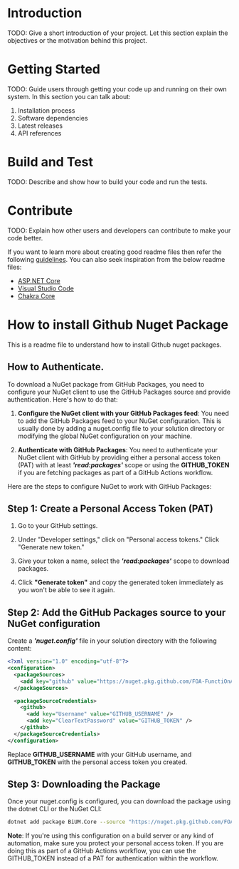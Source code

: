 # Introduction 
TODO: Give a short introduction of your project. Let this section explain the objectives or the motivation behind this project. 

# Getting Started
TODO: Guide users through getting your code up and running on their own system. In this section you can talk about:
1.	Installation process
2.	Software dependencies
3.	Latest releases
4.	API references

# Build and Test
TODO: Describe and show how to build your code and run the tests. 

# Contribute
TODO: Explain how other users and developers can contribute to make your code better. 

If you want to learn more about creating good readme files then refer the following [guidelines](https://docs.microsoft.com/en-us/azure/devops/repos/git/create-a-readme?view=azure-devops). You can also seek inspiration from the below readme files:
- [ASP.NET Core](https://github.com/aspnet/Home)
- [Visual Studio Code](https://github.com/Microsoft/vscode)
- [Chakra Core](https://github.com/Microsoft/ChakraCore)

<!-- Push steps
1 - Run this command line to remove all credentials : dotnet nuget locals all --clear
2 - Go to Solution .sln path where nuget.config file is available run : dotnet restore --interactive 
3 - Add these attributes to the project that you want to pack :
  --<GeneratePackageOnBuild>true</GeneratePackageOnBuild>
  --<PackageId>EasyAccess</PackageId>
  --<Version>1.0.1</Version>
  --<Authors>BiApp</Authors>
  --<Company>FunctionAir</Company>
4 - Go to the project .csproj and run : dotnet pack / dotnet pack --configuration Release
5 - then go to the ./bin/debug folder where your .nupkg available and run : dotnet nuget push --source "EasyAccess" --api-key az .\EasyAccess.1.0.1.nupkg -->

# How to install Github Nuget Package

This is a readme file to understand how to install Github nuget packages.

## How to Authenticate.
To download a NuGet package from GitHub Packages, you need to configure your NuGet client to use the GitHub Packages source and provide authentication. Here's how to do that:

1. **Configure the NuGet client with your GitHub Packages feed**: You need to add the GitHub Packages feed to your NuGet configuration. This is usually done by adding a nuget.config file to your solution directory or modifying the global NuGet configuration on your machine.

2. **Authenticate with GitHub Packages**: You need to authenticate your NuGet client with GitHub by providing either a personal access token (PAT) with at least ***'read:packages'*** scope or using the **GITHUB_TOKEN** if you are fetching packages as part of a GitHub Actions workflow.

Here are the steps to configure NuGet to work with GitHub Packages:


## Step 1: Create a Personal Access Token (PAT)


1. Go to your GitHub settings.

2. Under "Developer settings," click on "Personal access tokens."
Click "Generate new token."

3. Give your token a name, select the ***'read:packages'*** scope to download packages.

4. Click **"Generate token"** and copy the generated token immediately as you won't be able to see it again.

## Step 2: Add the GitHub Packages source to your NuGet configuration

Create a ***'nuget.config'*** file in your solution directory with the following content:



```xml
<?xml version="1.0" encoding="utf-8"?>
<configuration>
  <packageSources>
    <add key="github" value="https://nuget.pkg.github.com/FOA-FunctiOnAir/index.json" />
  </packageSources>

  <packageSourceCredentials>
    <github>
      <add key="Username" value="GITHUB_USERNAME" />
      <add key="ClearTextPassword" value="GITHUB_TOKEN" />
    </github>
  </packageSourceCredentials>
</configuration>
```
Replace **GITHUB_USERNAME** with your GitHub username, and **GITHUB_TOKEN** with the personal access token you created.

## Step 3: Downloading the Package

Once your nuget.config is configured, you can download the package using the dotnet CLI or the NuGet CLI:

```sh
dotnet add package BiUM.Core --source "https://nuget.pkg.github.com/FOA-FunctiOnAir/index.json" --project .\PROJECT_PATH\
```

**Note**: If you're using this configuration on a build server or any kind of automation, make sure you protect your personal access token. If you are doing this as part of a GitHub Actions workflow, you can use the GITHUB_TOKEN instead of a PAT for authentication within the workflow.
